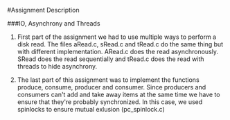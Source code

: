#Assignment Description 

###IO, Asynchrony and Threads

1. First part of the assignment we had to use multiple ways to perform a disk read. The files aRead.c, sRead.c and tRead.c do the same thing but with different implementation. ARead.c does the read asynchronously. SRead does the read sequentially and tRead.c does the read with threads to hide asynchrony. 

2. The last part of this assignment was to implement the functions produce, consume, producer and consumer. Since producers and consumers can't add and take away items at the same time we have to ensure that they're probably synchronized. In this case, we used spinlocks to ensure mutual exlusion (pc_spinlock.c)